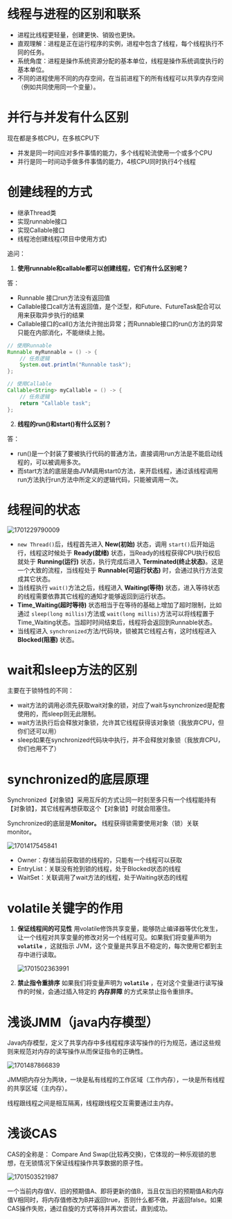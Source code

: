 # 线程与进程的区别和联系

+ 进程比线程更轻量，创建更快、销毁也更快。
+ 直观理解：进程是正在运行程序的实例，进程中包含了线程，每个线程执行不同的任务。
+ 系统角度：进程是操作系统资源分配的基本单位，线程是操作系统调度执行的基本单位。
+ 不同的进程使用不同的内存空间，在当前进程下的所有线程可以共享内存空间（例如共同使用同一个变量）。

# 并行与并发有什么区别

现在都是多核CPU，在多核CPU下

+ 并发是同一时间应对多件事情的能力，多个线程轮流使用一个或多个CPU
+ 并行是同一时间动手做多件事情的能力，4核CPU同时执行4个线程

# 创建线程的方式

+ 继承Thread类
+ 实现runnable接口
+ 实现Callable接口
+ 线程池创建线程(项目中使用方式)

追问：

1. **使用runnable和callable都可以创建线程，它们有什么区别呢？**

答：

+ Runnable 接口run方法没有返回值
+ Callable接口call方法有返回值，是个泛型，和Future、FutureTask配合可以用来获取异步执行的结果
+ Callable接口的call()方法允许抛出异常；而Runnable接口的run()方法的异常只能在内部消化，不能继续上抛。

```java
// 使用Runnable
Runnable myRunnable = () -> {
    // 任务逻辑
    System.out.println("Runnable task");
};

// 使用Callable
Callable<String> myCallable = () -> {
    // 任务逻辑
    return "Callable task";
};
```

2. **线程的run()和start()有什么区别？**

答：

+ run()是一个封装了要被执行代码的普通方法，直接调用run方法是不能启动线程的，可以被调用多次。
+ 而start方法的底层是由JVM调用start0方法，来开启线程，通过该线程调用run方法执行run方法中所定义的逻辑代码，只能被调用一次。

# 线程间的状态

![1701229790009](image/2023-11-28-Int_java多线程/1701229790009.png)

+ `new Thread()`后，线程首先进入 **New(初始)** 状态，调用 `start()`后开始运行，线程这时候处于 **Ready(就绪)** 状态，当Ready的线程获得CPU执行权后就处于 **Running(运行)** 状态，执行完成后进入 **Terminated(终止状态)**。这是一个大致的流程，当线程处于 **Runnable(可运行状态)** 时，会通过执行方法变成其它状态。
+ 当线程执行 `wait()`方法之后，线程进入 **Waiting(等待)** 状态，进入等待状态的线程需要依靠其它线程的通知才能够返回到运行状态。
+ **Time_Waiting(超时等待)** 状态相当于在等待的基础上增加了超时限制，比如通过 `sleep(long millis)`方法或 `wait(long millis)`方法可以将线程置于Time_Waiting状态。当超时时间结束后，线程将会返回到Runnable状态。
+ 当线程进入 `synchronized`方法/代码块，锁被其它线程占有，这时线程进入 **Blocked(阻塞)** 状态。

# wait和sleep方法的区别

主要在于锁特性的不同：

+ wait方法的调用必须先获取wait对象的锁，对应了wait与synchronized是配套使用的，而sleep则无此限制。
+ wait方法执行后会释放对象锁，允许其它线程获得该对象锁（我放弃CPU，但你们还可以用）
+ sleep如果在synchronized代码块中执行，并不会释放对象锁（我放弃CPU，你们也用不了）

# synchronized的底层原理

Synchronized【对象锁】采用互斥的方式让同一时刻至多只有一个线程能持有【对象锁】，其它线程再想获取这个【对象锁】时就会阻塞住。

Synchronized的底层是**Monitor。** 线程获得锁需要使用对象（锁）关联monitor。

![1701417545841](image/2023-11-28-Int_java多线程/1701417545841.png)

+ Owner：存储当前获取锁的线程的，只能有一个线程可以获取
+ EntryList：关联没有抢到锁的线程，处于Blocked状态的线程
+ WaitSet：关联调用了wait方法的线程，处于Waiting状态的线程

# volatile关键字的作用

1. **保证线程间的可见性**
   用volatile修饰共享变量，能够防止编译器等优化发生，让一个线程对共享变量的修改对另一个线程可见。如果我们将变量声明为 **`volatile`** ，这就指示 JVM，这个变量是共享且不稳定的，每次使用它都到主存中进行读取。

   ![1701502363991](image/2023-11-28-Int_java多线程/1701502363991.png)
2. **禁止指令重排序**
   如果我们将变量声明为 **`volatile`** ，在对这个变量进行读写操作的时候，会通过插入特定的 **内存屏障** 的方式来禁止指令重排序。

# 浅谈JMM（java内存模型）

Java内存模型，定义了共享内存中多线程程序读写操作的行为规范，通过这些规则来规范对内存的读写操作从而保证指令的正确性。

![1701487866839](image/2023-11-28-Int_java多线程/1701487866839.png)

JMM把内存分为两块，一块是私有线程的工作区域（工作内存），一块是所有线程的共享区域（主内存）。

线程跟线程之间是相互隔离，线程跟线程交互需要通过主内存。

# 浅谈CAS

CAS的全称是： Compare And Swap(比较再交换)，它体现的一种乐观锁的思想，在无锁情况下保证线程操作共享数据的原子性。

![1701503521987](image/2023-11-28-Int_java多线程/1701503521987.png)

一个当前内存值V、旧的预期值A、即将更新的值B，当且仅当旧的预期值A和内存值V相同时，将内存值修改为B并返回true，否则什么都不做，并返回false。如果CAS操作失败，通过自旋的方式等待并再次尝试，直到成功。

